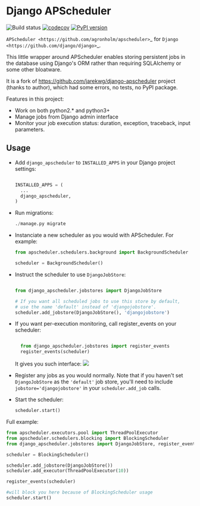 Django APScheduler
================================

![Build status](http://travis-ci.org/sallyruthstruik/django-apscheduler.svg?branch=master)
[![codecov](https://codecov.io/gh/sallyruthstruik/django-apscheduler/branch/master/graph/badge.svg)](https://codecov.io/gh/sallyruthstruik/django-apscheduler)
[![PyPI version](https://badge.fury.io/py/django_apscheduler.svg)](https://badge.fury.io/py/django_apscheduler)

`APScheduler <https://github.com/agronholm/apscheduler>`_ for `Django <https://github.com/django/django>`_.

This little wrapper around APScheduler enables storing persistent jobs in the database using Django's ORM rather than requiring SQLAlchemy or some other bloatware.

It is a fork of https://github.com/jarekwg/django-apscheduler project (thanks to author), which had some errors, no tests, no PyPI package.

Features in this project:

* Work on both python2.* and python3+
* Manage jobs from Django admin interface
* Monitor your job execution status: duration, exception, traceback, input parameters.

Usage
-----

* Add ``django_apscheduler`` to ``INSTALLED_APPS`` in your Django project settings:
  ```python

  INSTALLED_APPS = (
    ...
    django_apscheduler,
  )
  ```
  
* Run migrations:
  ```python
  ./manage.py migrate
  ```
* Instanciate a new scheduler as you would with APScheduler. For example:
  ```python
  from apscheduler.schedulers.background import BackgroundScheduler
  
  scheduler = BackgroundScheduler()
  ```
* Instruct the scheduler to use ``DjangoJobStore``:
  ```python

  from django_apscheduler.jobstores import DjangoJobStore
  
  # If you want all scheduled jobs to use this store by default,
  # use the name 'default' instead of 'djangojobstore'.
  scheduler.add_jobstore(DjangoJobStore(), 'djangojobstore')
  ```
  
* If you want per-execution monitoring, call register_events on your scheduler:
  ```python
  
    from django_apscheduler.jobstores import register_events
    register_events(scheduler)
  ```
  
  It gives you such interface:
  ![](http://dl3.joxi.net/drive/2017/05/19/0003/0636/258684/84/bebc279ecd.png)
  

* Register any jobs as you would normally. Note that if you haven't set ``DjangoJobStore`` as the ``'default'`` job store, you'll need to include ``jobstore='djangojobstore'`` in your ``scheduler.add_job`` calls.  
  
* Start the scheduler:
  ```python
  scheduler.start()
  ```
  
Full example:
```python
from apscheduler.executors.pool import ThreadPoolExecutor
from apscheduler.schedulers.blocking import BlockingScheduler
from django_apscheduler.jobstores import DjangoJobStore, register_events

scheduler = BlockingScheduler()

scheduler.add_jobstore(DjangoJobStore())
scheduler.add_executor(ThreadPoolExecutor(10))

register_events(scheduler)

#will block you here because of BlockingScheduler usage
scheduler.start()

```
